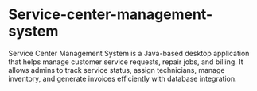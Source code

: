 # Service-center-management-system
Service Center Management System is a Java-based desktop application that helps manage customer service requests, repair jobs, and billing. It allows admins to track service status, assign technicians, manage inventory, and generate invoices efficiently with database integration.
